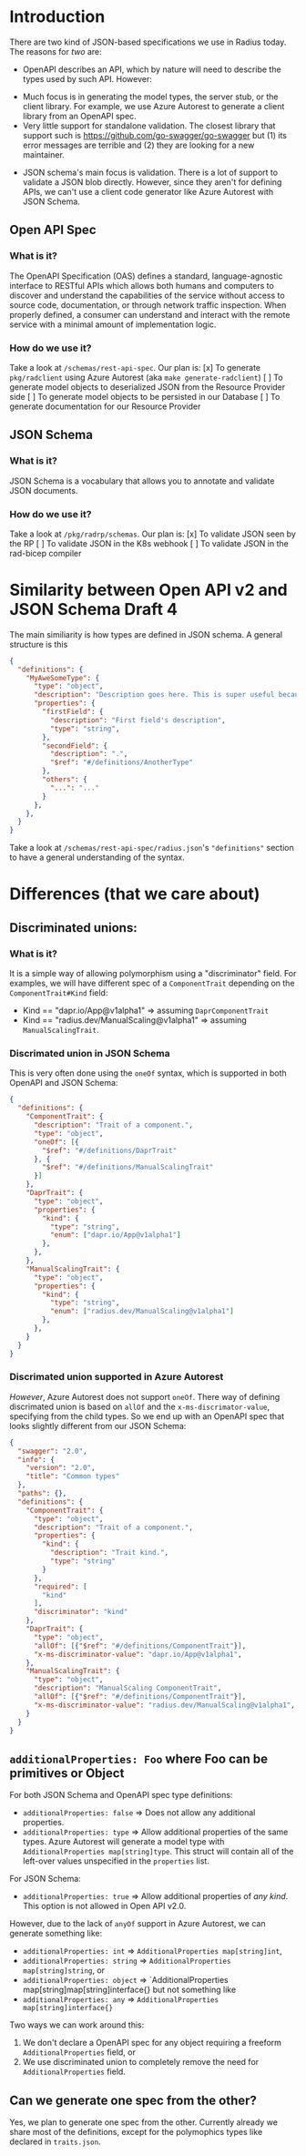 # Introduction

There are two kind of JSON-based specifications we use in Radius today. The reasons for _two_ are:
* OpenAPI describes an API, which by nature will need to describe the types used by such API. However:
- Much focus is in generating the model types, the server stub, or the client library.  For example, we use Azure Autorest to generate a client library from an OpenAPI spec.
- Very little support for standalone validation. The closest library that support such is https://github.com/go-swagger/go-swagger but (1) its error messages are terrible and  (2) they are looking for a new maintainer.
* JSON schema's main focus is validation. There is a lot of support to validate a JSON blob directly. However, since they aren't for defining APIs, we can't use a client code generator like Azure Autorest with JSON Schema.

## Open API Spec

### What is it?
The OpenAPI Specification (OAS) defines a standard, language-agnostic interface to RESTful APIs which allows both humans and computers to discover and understand the capabilities of the service without access to source code, documentation, or through network traffic inspection. When properly defined, a consumer can understand and interact with the remote service with a minimal amount of implementation logic.

### How do we use it?

Take a look at `/schemas/rest-api-spec`. Our plan is:
[x] To generate `pkg/radclient` using Azure Autorest (aka `make generate-radclient`)
[ ] To generate model objects to deserialized JSON from the Resource Provider side
[ ] To generate model objects to be persisted in our Database
[ ] To generate documentation for our Resource Provider

## JSON Schema

### What is it?
JSON Schema is a vocabulary that allows you to annotate and validate JSON documents.

### How do we use it?

Take a look at `/pkg/radrp/schemas`. Our plan is:
[x] To validate JSON seen by the RP
[ ] To validate JSON in the K8s webhook
[ ] To validate JSON in the rad-bicep compiler

# Similarity between Open API v2 and JSON Schema Draft 4

The main similiarity is how types are defined in JSON schema. A general structure is this
```json
{
  "definitions": {
    "MyAweSomeType": {
      "type": "object",
      "description": "Description goes here. This is super useful because JSONdoesn't have comments 🤯!",
      "properties": {
        "firstField": {
          "description": "First field's description",
          "type": "string",
        },
        "secondField": {
          "description": ".",
          "$ref": "#/definitions/AnotherType"
        },
        "others": {
		  "...": "..."
	    }
      },
    },
  }
}
```

Take a look at `/schemas/rest-api-spec/radius.json`'s `"definitions"` section to have a general understanding of the syntax.

# Differences (that we care about)

## Discriminated unions:

### What is it?

It is a simple way of allowing polymorphism using a "discriminator" field. For examples, we will have different spec of a `ComponentTrait` depending on the `ComponentTrait#Kind` field:
- Kind == "dapr.io/App@v1alpha1" => assuming `DaprComponentTrait`
- Kind == "radius.dev/ManualScaling@v1alpha1" => assuming `ManualScalingTrait`.

### Discrimated union in JSON Schema
This is very often done using the `oneOf` syntax, which is supported in both OpenAPI and JSON Schema:
```json
{
  "definitions": {
    "ComponentTrait": {
      "description": "Trait of a component.",
      "type": "object",
      "oneOf": [{
        "$ref": "#/definitions/DaprTrait"
      }, {
        "$ref": "#/definitions/ManualScalingTrait"
      }]
    },
    "DaprTrait": {
      "type": "object",
      "properties": {
        "kind": {
          "type": "string",
          "enum": ["dapr.io/App@v1alpha1"]
        },
      },
    },
    "ManualScalingTrait": {
      "type": "object",
      "properties": {
        "kind": {
          "type": "string",
          "enum": ["radius.dev/ManualScaling@v1alpha1"]
        },
      },
    }
  }
}
```

### Discrimated union supported in Azure Autorest
*However*, Azure Autorest does not support `oneOf`. There way of defining discrimated union is based on `allOf` and the `x-ms-discrimator-value`, specifying from the child types. So we end up with an OpenAPI spec that looks slightly different from our JSON Schema:

```json
{
  "swagger": "2.0",
  "info": {
    "version": "2.0",
    "title": "Common types"
  },
  "paths": {},
  "definitions": {
    "ComponentTrait": {
      "type": "object",
      "description": "Trait of a component.",
      "properties": {
        "kind": {
          "description": "Trait kind.",
          "type": "string"
        }
      },
      "required": [
        "kind"
      ],
      "discriminator": "kind"
    },
    "DaprTrait": {
      "type": "object",
      "allOf": [{"$ref": "#/definitions/ComponentTrait"}],
      "x-ms-discriminator-value": "dapr.io/App@v1alpha1",
    },
    "ManualScalingTrait": {
      "type": "object",
      "description": "ManualScaling ComponentTrait",
      "allOf": [{"$ref": "#/definitions/ComponentTrait"}],
      "x-ms-discriminator-value": "radius.dev/ManualScaling@v1alpha1",
    }
  }
}
```

## `additionalProperties: Foo` where Foo can be primitives or Object

For both JSON Schema and OpenAPI spec type definitions:
- `additionalProperties: false` => Does not allow any additional properties.
- `additionalProperties: type` => Allow additional properties of the same types. Azure Autorest will generate a model type with `AdditionalProperties map[string]type`. This struct will contain all of the left-over values unspecified in the `properties` list.

For JSON Schema:
- `additionalProperties: true` => Allow additional properties of _any kind_. This option is not allowed in Open API v2.0.

However, due to the lack of `anyOf` support in Azure Autorest, we can generate something like:
* `additionalProperties: int` => `AdditionalProperties map[string]int`,
* `additionalProperties: string` => `AdditionalProperties map[string]string`, or
* `additionalProperties: object` => `AdditionalProperties map[string]map[string]interface{}
but not something like
* `additionalProperties: any` => `AdditionalProperties map[string]interface{}`

Two ways we can work around this:
1. We don't declare a OpenAPI spec for any object requiring a freeform `AdditionalProperties` field, or
2. We use discriminated union to completely remove the need for `AdditionalProperties` field.

## Can we generate one spec from the other?

Yes, we plan to generate one spec from the other. Currently already we share most of the definitions, except for the polymophics types like declared in `traits.json`.
